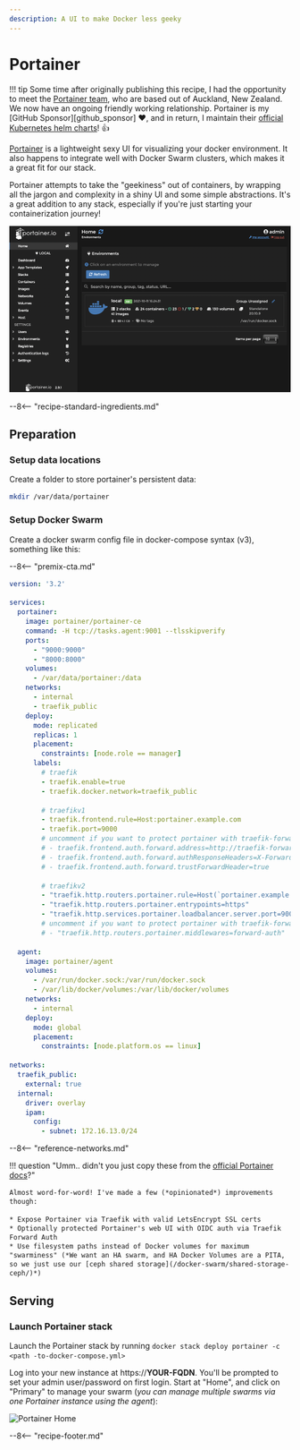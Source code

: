 ```yaml
---
description: A UI to make Docker less geeky
---
```


# Portainer

!!! tip
    Some time after originally publishing this recipe, I had the opportunity to meet the [Portainer team](https://www.reseller.co.nz/article/682233/kiwi-startup-portainer-io-closes-1-2m-seed-round/), who are based out of Auckland, New Zealand. We now have an ongoing friendly working relationship. Portainer is my [GitHub Sponsor][github_sponsor] :heart:, and in return, I maintain their [official Kubernetes helm charts](https://github.com/portainer/k8s)! :thumbsup:

[Portainer](https://portainer.io/) is a lightweight sexy UI for visualizing your docker environment. It also happens to integrate well with Docker Swarm clusters, which makes it a great fit for our stack.

Portainer attempts to take the "geekiness" out of containers, by wrapping all the jargon and complexity in a shiny UI and some simple abstractions. It's a great addition to any stack, especially if you're just starting your containerization journey!

![Portainer Screenshot](../images/portainer.png)

--8<-- "recipe-standard-ingredients.md"

## Preparation

### Setup data locations

Create a folder to store portainer's persistent data:

```bash
mkdir /var/data/portainer
```

### Setup Docker Swarm

Create a docker swarm config file in docker-compose syntax (v3), something like this:

--8<-- "premix-cta.md"

```yaml
version: '3.2'

services:
  portainer:
    image: portainer/portainer-ce
    command: -H tcp://tasks.agent:9001 --tlsskipverify
    ports:
      - "9000:9000"
      - "8000:8000"
    volumes:
      - /var/data/portainer:/data
    networks:
      - internal
      - traefik_public
    deploy:
      mode: replicated
      replicas: 1
      placement:
        constraints: [node.role == manager]
      labels:
        # traefik
        - traefik.enable=true
        - traefik.docker.network=traefik_public

        # traefikv1
        - traefik.frontend.rule=Host:portainer.example.com
        - traefik.port=9000    
        # uncomment if you want to protect portainer with traefik-forward-auth using traefikv1 
        # - traefik.frontend.auth.forward.address=http://traefik-forward-auth:4181
        # - traefik.frontend.auth.forward.authResponseHeaders=X-Forwarded-User
        # - traefik.frontend.auth.forward.trustForwardHeader=true        

        # traefikv2
        - "traefik.http.routers.portainer.rule=Host(`portainer.example.com`)"
        - "traefik.http.routers.portainer.entrypoints=https"
        - "traefik.http.services.portainer.loadbalancer.server.port=9000"
        # uncomment if you want to protect portainer with traefik-forward-auth using traefikv2
        # - "traefik.http.routers.portainer.middlewares=forward-auth"

  agent:
    image: portainer/agent
    volumes:
      - /var/run/docker.sock:/var/run/docker.sock
      - /var/lib/docker/volumes:/var/lib/docker/volumes
    networks:
      - internal
    deploy:
      mode: global
      placement:
        constraints: [node.platform.os == linux]

networks:
  traefik_public:
    external: true
  internal:
    driver: overlay
    ipam:
      config:
        - subnet: 172.16.13.0/24
```

--8<-- "reference-networks.md"

!!! question "Umm.. didn't you just copy these from the [official Portainer docs](https://documentation.portainer.io/v2.0/deploy/linux/#docker-swarm)?"

    Almost word-for-word! I've made a few (*opinionated*) improvements though:

    * Expose Portainer via Traefik with valid LetsEncrypt SSL certs
    * Optionally protected Portainer's web UI with OIDC auth via Traefik Forward Auth
    * Use filesystem paths instead of Docker volumes for maximum "swarminess" (*We want an HA swarm, and HA Docker Volumes are a PITA, so we just use our [ceph shared storage](/docker-swarm/shared-storage-ceph/)*)

## Serving

### Launch Portainer stack

Launch the Portainer stack by running ```docker stack deploy portainer -c <path -to-docker-compose.yml>```

Log into your new instance at https://**YOUR-FQDN**. You'll be prompted to set your admin user/password on first login. Start at "Home", and click on "Primary" to manage your swarm (*you can manage multiple swarms via one Portainer instance using the agent*):

![Portainer Home](../images/portainer-home.png)

[^1]: There are [some schenanigans](https://www.reddit.com/r/docker/comments/au9wnu/linuxserverio_templates_for_portainer/) you can do to install LinuxServer.io templates in Portainer. Don't go crying to them for support though! :crying_cat_face:

--8<-- "recipe-footer.md"
